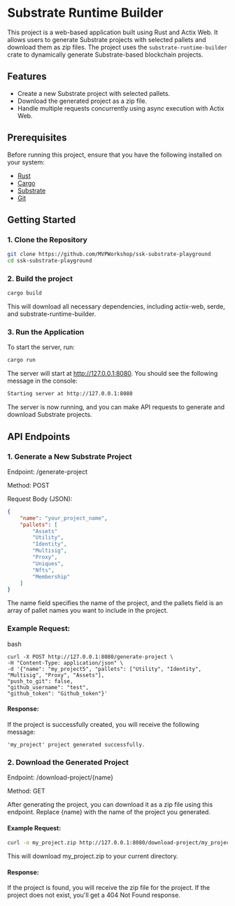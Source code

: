 # Substrate Runtime Builder

This project is a web-based application built using Rust and Actix Web. It allows users to generate Substrate projects with selected pallets and download them as zip files. The project uses the `substrate-runtime-builder` crate to dynamically generate Substrate-based blockchain projects.

## Features

- Create a new Substrate project with selected pallets.
- Download the generated project as a zip file.
- Handle multiple requests concurrently using async execution with Actix Web.

## Prerequisites

Before running this project, ensure that you have the following installed on your system:

- [Rust](https://www.rust-lang.org/tools/install)
- [Cargo](https://doc.rust-lang.org/cargo/getting-started/installation.html)
- [Substrate](https://github.com/paritytech/polkadot-sdk-solochain-template)
- [Git](https://git-scm.com/book/en/v2/Getting-Started-Installing-Git)

## Getting Started

### 1. Clone the Repository

```bash
git clone https://github.com/MVPWorkshop/ssk-substrate-playground
cd ssk-substrate-playground
```

### 2. Build the project
```bash
cargo build
```

This will download all necessary dependencies, including actix-web, serde, and substrate-runtime-builder.

### 3. Run the Application
To start the server, run:

```bash
cargo run
```

The server will start at http://127.0.0.1:8080. You should see the following message in the console:

```bash 
Starting server at http://127.0.0.1:8080
```

The server is now running, and you can make API requests to generate and download Substrate projects.


## API Endpoints

### 1. Generate a New Substrate Project
Endpoint: /generate-project

Method: POST

Request Body (JSON):

``` json
{
    "name": "your_project_name",
    "pallets": [
        "Assets"
        "Utility",
        "Identity",
        "Multisig",
        "Proxy",
        "Uniques",
        "Nfts",
        "Membership"
    ]
}
```

The name field specifies the name of the project, and the pallets field is an array of pallet names you want to include in the project.

### Example Request:

bash
```
curl -X POST http://127.0.0.1:8080/generate-project \
-H "Content-Type: application/json" \
-d '{"name": "my_project5", "pallets": ["Utility", "Identity", "Multisig", "Proxy", "Assets"], 
"push_to_git": false, 
"github_username": "test", 
"github_token": "Github_token"}'
```

#### Response:

If the project is successfully created, you will receive the following message:

```
'my_project' project generated successfully.
```

### 2. Download the Generated Project
Endpoint: /download-project/{name}

Method: GET

After generating the project, you can download it as a zip file using this endpoint. Replace {name} with the name of the project you generated.

#### Example Request:

```bash
curl -o my_project.zip http://127.0.0.1:8080/download-project/my_project
```

This will download my_project.zip to your current directory.

#### Response:

If the project is found, you will receive the zip file for the project. If the project does not exist, you'll get a 404 Not Found response.

